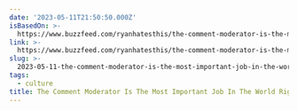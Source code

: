 ```yaml
---
date: '2023-05-11T21:50:50.000Z'
isBasedOn: >-
  https://www.buzzfeed.com/ryanhatesthis/the-comment-moderator-is-the-most-important-job-in-the
link: >-
  https://www.buzzfeed.com/ryanhatesthis/the-comment-moderator-is-the-most-important-job-in-the
slug: >-
  2023-05-11-the-comment-moderator-is-the-most-important-job-in-the-world-right-now
tags:
  - culture
title: The Comment Moderator Is The Most Important Job In The World Right Now
---
```


